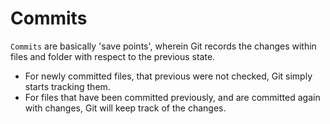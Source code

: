 # Commits

`Commits` are basically 'save points', wherein Git records the changes within files and folder with respect to the previous state.

* For newly committed files, that previous were not checked, Git simply starts tracking them.
* For files that have been committed previously, and are committed again with changes, Git will keep track of the changes.